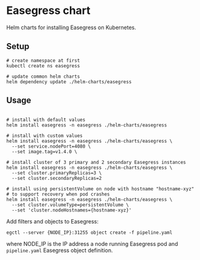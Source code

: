 # Easegress chart

Helm charts for installing Easegress on Kubernetes.

## Setup
```shell
# create namespace at first
kubectl create ns easegress

# update common helm charts
helm dependency update ./helm-charts/easegress
```
## Usage
```shell

# install with default values
helm install easegress -n easegress ./helm-charts/easegress

# install with custom values
helm install easegress -n easegress ./helm-charts/easegress \
  --set service.nodePort=4080 \
  --set image.tag=v1.4.0 \

# install cluster of 3 primary and 2 secondary Easegress instances
helm install easegress -n easegress ./helm-charts/easegress \
  --set cluster.primaryReplicas=3 \
  --set cluster.secondaryReplicas=2

# install using persistentVolume on node with hostname "hostname-xyz"
# to support recovery when pod crashes
helm install easegress -n easegress ./helm-charts/easegress \
  --set cluster.volumeType=persistentVolume \
  --set 'cluster.nodeHostnames={hostname-xyz}'
```

Add filters and objects to Easegress:

```shell
egctl --server {NODE_IP}:31255 object create -f pipeline.yaml
```
where NODE_IP is the IP address a node running Easegress pod and `pipeline.yaml` Easegress object definition.
